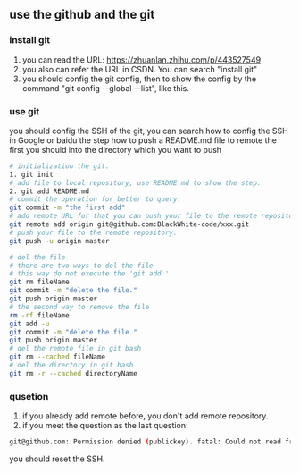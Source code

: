 ## use the github and the git

### install git
1. you can read the URL: https://zhuanlan.zhihu.com/p/443527549
2. you also can refer the URL in CSDN. You can search "install git"
3. you should config the git config, then to show the config by the command "git config --global --list", like this.
### use git
you should config the SSH of the git, you can search how to config the SSH in Google or baidu
the step how to push a README.md file to remote
the first you should into the directory which you want to push
``` bash
# initialization the git.
1. git init
# add file to local repository, use README.md to show the step.
2. git add README.md
# commit the operation for better to query.
git commit -m "the first add"
# add remote URL for that you can push your file to the remote repository.
git remote add origin git@github.com:BlackWhite-code/xxx.git
# push your file to the remote repository.
git push -u origin master
```
``` bash
# del the file
# there are two ways to del the file
# this way do not execute the 'git add '
git rm fileName
git commit -m "delete the file."
git push origin master
# the second way to remove the file
rm -rf fileName
git add -u
git commit -m "delete the file."
git push origin master
# del the remote file in git bash
git rm --cached fileName
# del the directory in git bash
git rm -r --cached directoryName

```
### qusetion
1. if you already add remote before, you don't add remote repository.
2. if you meet the question as the last question:
``` bash
git@github.com: Permission denied (publickey). fatal: Could not read from remote repository. Please
```
you should reset the SSH.



